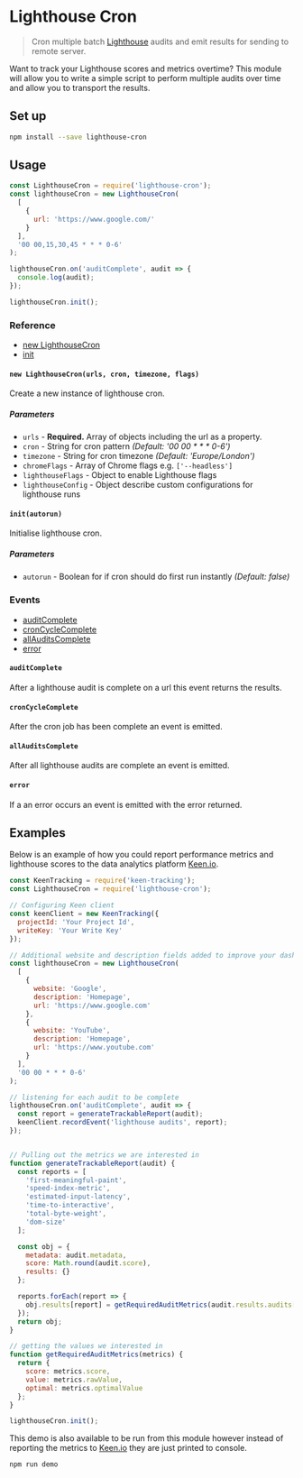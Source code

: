 # Lighthouse Cron
> Cron multiple batch [Lighthouse](https://github.com/googlechrome/lighthouse) audits and emit results for sending to remote server.

Want to track your Lighthouse scores and metrics overtime? This module will allow you to write a simple script to perform multiple audits over time and allow you to transport the results.

## Set up

```Bash
npm install --save lighthouse-cron
```

## Usage
```Javascript
const LighthouseCron = require('lighthouse-cron');
const lighthouseCron = new LighthouseCron(
  [
    {
      url: 'https://www.google.com/'
    }
  ],
  '00 00,15,30,45 * * * 0-6'
);

lighthouseCron.on('auditComplete', audit => {
  console.log(audit);
});

lighthouseCron.init();
```

### Reference
* [new LighthouseCron](#new-lighthouse-cron)
* [init](#init)

<a name="new-lighthouse-cron"></a>
#### `new LighthouseCron(urls, cron, timezone, flags)`
Create a new instance of lighthouse cron.

##### Parameters
* `urls` - **Required.** Array of objects including the url as a property.
* `cron` - String for cron pattern *(Default: '00 00 * * * 0-6')*
* `timezone` - String for cron timezone *(Default: 'Europe/London')*
* `chromeFlags` - Array of Chrome flags e.g. `['--headless']`
* `lighthouseFlags` - Object to enable Lighthouse flags
* `lighthouseConfig` - Object describe custom configurations for lighthouse runs

<a name="init"></a>
#### `init(autorun)`
Initialise lighthouse cron.

##### Parameters
* `autorun` - Boolean for if cron should do first run instantly *(Default: false)*

### Events
* [auditComplete](#auditComplete)
* [cronCycleComplete](#cronCycleComplete)
* [allAuditsComplete](#allAuditsComplete)
* [error](#error)

<a name="auditComplete"></a>
#### `auditComplete`
After a lighthouse audit is complete on a url this event returns the results.

<a name="cronCycleComplete"></a>
#### `cronCycleComplete`
After the cron job has been complete an event is emitted.

<a name="allAuditsComplete"></a>
#### `allAuditsComplete`
After all lighthouse audits are complete an event is emitted.

<a name="error"></a>
#### `error`
If a an error occurs an event is emitted with the error returned.

## Examples
Below is an example of how you could report performance metrics and lighthouse scores to the data analytics platform [Keen.io](https://keen.io/).

```Javascript
const KeenTracking = require('keen-tracking');
const LighthouseCron = require('lighthouse-cron');

// Configuring Keen client
const keenClient = new KeenTracking({
  projectId: 'Your Project Id',
  writeKey: 'Your Write Key'
});

// Additional website and description fields added to improve your dashboards
const lighthouseCron = new LighthouseCron(
  [
    {
      website: 'Google',
      description: 'Homepage',
      url: 'https://www.google.com'
    },
    {
      website: 'YouTube',
      description: 'Homepage',
      url: 'https://www.youtube.com'
    }
  ],
  '00 00 * * * 0-6'
);

// listening for each audit to be complete
lighthouseCron.on('auditComplete', audit => {
  const report = generateTrackableReport(audit);
  keenClient.recordEvent('lighthouse audits', report);
});


// Pulling out the metrics we are interested in
function generateTrackableReport(audit) {
  const reports = [
    'first-meaningful-paint',
    'speed-index-metric',
    'estimated-input-latency',
    'time-to-interactive',
    'total-byte-weight',
    'dom-size'
  ];

  const obj = {
    metadata: audit.metadata,
    score: Math.round(audit.score),
    results: {}
  };

  reports.forEach(report => {
    obj.results[report] = getRequiredAuditMetrics(audit.results.audits[report]);
  });
  return obj;
}

// getting the values we interested in
function getRequiredAuditMetrics(metrics) {
  return {
    score: metrics.score,
    value: metrics.rawValue,
    optimal: metrics.optimalValue
  };
}

lighthouseCron.init();
```

This demo is also available to be run from this module however instead of reporting the metrics to [Keen.io](https://keen.io/) they are just printed to console.

```Bash
npm run demo
```
